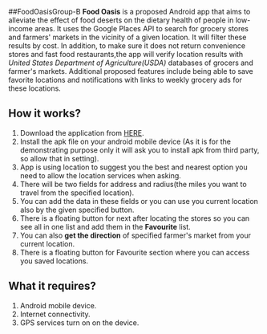 ##FoodOasisGroup-B
**Food Oasis** is a proposed Android app that aims to alleviate the effect of food deserts on the dietary health of people in low-income areas. It uses the Google Places API to search for grocery stores and farmers' markets in the vicinity of a given location. It will filter these results by cost. In addition, to make sure it does not return convenience stores and fast food restaurants,the app will verify location results with *United States Department of Agriculture(USDA)* databases of grocers and farmer's markets. Additional proposed features include being able to save favorite locations and notifications with links to weekly grocery ads for these locations.

## How it works?
1. Download the application from [HERE](https://github.com/nplimbani/FoodOasisGroupB/blob/main/Food%20Oasis.apk).
2. Install the apk file on your android mobile device (As it is for the demonstrating purpose only it will ask you to install apk from third party, so allow that in setting).
3. App is using location to suggest you the best and nearest option you need to allow the location services when asking.
4. There will be two fields for address and radius(the miles you want to travel from the specified location).
5. You can add the data in these fields or you can use you current location also by the given specified button.
6. There is a floating button for next after locating the stores so you can see all in one list and add them in the **Favourite** list.
7. You can also **get the direction** of specified farmer's market from your current location.
8. There is a floating button for Favourite section where you can access you saved locations.

## What it requires?
1. Android mobile device.
2. Internet connectivity.
3. GPS services turn on on the device.
